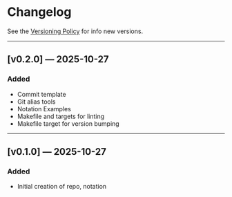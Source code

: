 # Changelog

See the [Versioning Policy](README.md#versioning-policy) for info new versions.

---

## [v0.2.0] — 2025-10-27

### Added

- Commit template
- Git alias tools
- Notation Examples
- Makefile and targets for linting
- Makefile target for version bumping

---

## [v0.1.0] — 2025-10-27

### Added

- Initial creation of repo, notation
